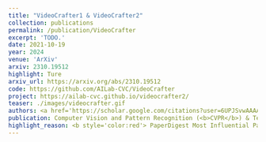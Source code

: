 ```yaml
---
title: "VideoCrafter1 & VideoCrafter2"
collection: publications
permalink: /publication/VideoCrafter
excerpt: 'TODO.'
date: 2021-10-19
year: 2024
venue: 'ArXiv'
arxiv: 2310.19512
highlight: Ture
arxiv_url: https://arxiv.org/abs/2310.19512
code: https://github.com/AILab-CVC/VideoCrafter
project: https://ailab-cvc.github.io/videocrafter2/
teaser: ./images/videocrafter.gif
authors: <a href='https://scholar.google.com/citations?user=6UPJSvwAAAAJ&hl=zh-CN'>Haoxin Chen 🧑‍💻</a>, Menghan Xia 🧑‍💻, <a href='https://yzhang2016.github.io/'>Yong Zhang 🧑‍💻</a>,  <b>Xiaodong Cun🧑‍💻</b>,<a href='https://xinntao.github.io/'>Xintao Wang</a>, <a href="https://scholar.google.com/citations?user=4oXBp9UAAAAJ&hl=zh-CN" target="_blank">Ying Shan</a>
publication: Computer Vision and Pattern Recognition (<b>CVPR</b>) & Technical report
highlight_reason: <b style='color:red'> PaperDigest Most Influential Papers of ArXiv 24 (<a href='https://www.paperdigest.org/2024/10/most-influential-arxiv-computer-vision-and-pattern-recognition-papers-2024-10/'>paperdigest.org</a>).</b>
---
```

